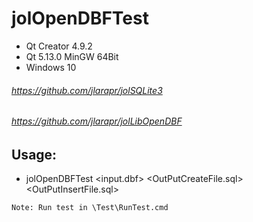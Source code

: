 # jolOpenDBFTest
* Qt Creator 4.9.2
* Qt 5.13.0 MinGW 64Bit
* Windows 10

###### https://github.com/jlarapr/jolSQLite3
###### https://github.com/jlarapr/jolLibOpenDBF

## Usage: 
* jolOpenDBFTest <input.dbf> <OutPutCreateFile.sql> <OutPutInsertFile.sql> <KeyColumnName>
```
Note: Run test in \Test\RunTest.cmd
```
